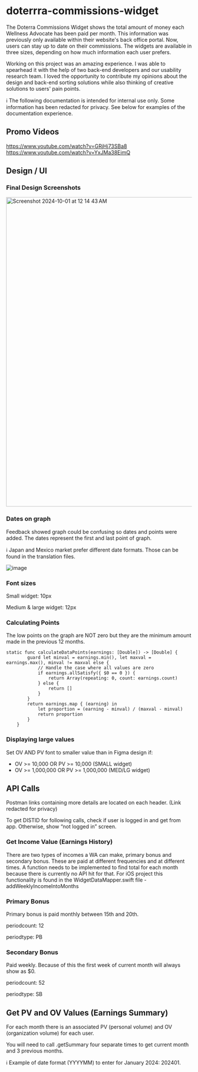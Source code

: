 # doterrra-commissions-widget
The Doterra Commissions Widget shows the total amount of money each Wellness Advocate has been paid per month. This information was previously only available within their website's back office portal. Now, users can stay up to date on their commissions. The widgets are available in three sizes, depending on how much information each user prefers. 

Working on this project was an amazing experience. I was able to spearhead it with the help of two back-end developers and our usability research team. I loved the opportunity to contribute my opinions about the design and back-end sorting solutions while also thinking of creative solutions to users' pain points.

ℹ️ The following documentation is intended for internal use only. Some information has been redacted for privacy. See below for examples of the documentation experience.

## Promo Videos 
https://www.youtube.com/watch?v=GRjHj73SBa8
https://www.youtube.com/watch?v=YxJMa38EimQ

## Design / UI
### Final Design Screenshots 
<img width="840" alt="Screenshot 2024-10-01 at 12 14 43 AM" src="https://github.com/user-attachments/assets/26a5e726-8fe9-4370-9445-4a3b93599075">

### Dates on graph 

Feedback showed graph could be confusing so dates and points were added. The dates represent the first and last point of graph. 

ℹ️ Japan and Mexico market prefer different date formats. Those can be found in the translation files. 

![image](https://github.com/user-attachments/assets/6e877e93-d9a1-48e9-a084-77377752efa3)



### Font sizes
Small widget: 10px 

Medium & large widget: 12px

### Calculating Points
The low points on the graph are NOT zero but they are the minimum amount made in the previous 12 months. 


```
static func calculateDataPoints(earnings: [Double]) -> [Double] {
        guard let minval = earnings.min(), let maxval = earnings.max(), minval != maxval else {
            // Handle the case where all values are zero
            if earnings.allSatisfy({ $0 == 0 }) {
                return Array(repeating: 0, count: earnings.count)
            } else {
                return []
            }
        }
        return earnings.map { (earning) in
            let proportion = (earning - minval) / (maxval - minval)
            return proportion
        }
    }
```
### Displaying large values 
Set OV AND PV font to smaller value than in Figma design if:
* OV >= 10,000 OR PV >= 10,000 (SMALL widget) 
* OV >= 1,000,000 OR PV >= 1,000,000 (MED/LG widget)


## API Calls
Postman links containing more details are located on each header. (Link redacted for privacy) 

To get DISTID for following calls, check if user is logged in and get from app. Otherwise, show “not logged in” screen.

### Get Income Value (Earnings History)
There are two types of incomes a WA can make, primary bonus and secondary bonus. These are paid at different frequencies and at different times. 
A function needs to be implemented to find total for each month because there is currently no API hit for that. For iOS project this functionality is found in the WidgetDataMapper.swift file -addWeeklyIncomeIntoMonths


### Primary Bonus
Primary bonus is paid monthly between 15th and 20th. 

periodcount: 12 

periodtype: PB

### Secondary Bonus
Paid weekly. Because of this the first week of current month will always show as $0. 

periodcount: 52

periodtype: SB

## Get PV and OV Values (Earnings Summary) 
For each month there is an associated PV (personal volume) and OV (organization volume) for each user.

You will need to call .getSummary four separate times to get current month and 3 previous months. 

ℹ️ Example of date format (YYYYMM) to enter for January 2024: 202401. 
